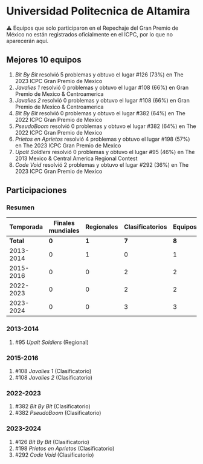 ---
---

# Universidad Politecnica de Altamira

:warning: Equipos que solo participaron en el Repechaje del Gran Premio de México no están registrados oficialmente en el ICPC, por lo que no aparecerán aquí.

## Mejores 10 equipos

1. _Bit By Bit_ resolvió 5 problemas y obtuvo el lugar #126 (73%) en The 2023 ICPC Gran Premio de Mexico
1. _Javalies 1_ resolvió 0 problemas y obtuvo el lugar #108 (66%) en Gran Premio de Mexico & Centroamerica
1. _Javalies 2_ resolvió 0 problemas y obtuvo el lugar #108 (66%) en Gran Premio de Mexico & Centroamerica
1. _Bit By Bit_ resolvió 0 problemas y obtuvo el lugar #382 (64%) en The 2022 ICPC Gran Premio de Mexico
1. _PseudoBoom_ resolvió 0 problemas y obtuvo el lugar #382 (64%) en The 2022 ICPC Gran Premio de Mexico
1. _Prietos en Aprietos_ resolvió 4 problemas y obtuvo el lugar #198 (57%) en The 2023 ICPC Gran Premio de Mexico
1. _Upalt Soldiers_ resolvió 0 problemas y obtuvo el lugar #95 (46%) en The 2013 Mexico & Central America Regional Contest
1. _Code Void_ resolvió 2 problemas y obtuvo el lugar #292 (36%) en The 2023 ICPC Gran Premio de Mexico

## Participaciones

### Resumen

| Temporada | Finales mundiales | Regionales | Clasificatorios | Equipos |
| --- | --- | --- | --- | --- |
| **Total** | **0** | **1** | **7** | **8** |
| 2013-2014 | 0 | 1 | 0 | 1 |
| 2015-2016 | 0 | 0 | 2 | 2 |
| 2022-2023 | 0 | 0 | 2 | 2 |
| 2023-2024 | 0 | 0 | 3 | 3 |

### 2013-2014

1. #95 _Upalt Soldiers_ (Regional)

### 2015-2016

1. #108 _Javalies 1_ (Clasificatorio)
1. #108 _Javalies 2_ (Clasificatorio)

### 2022-2023

1. #382 _Bit By Bit_ (Clasificatorio)
1. #382 _PseudoBoom_ (Clasificatorio)

### 2023-2024

1. #126 _Bit By Bit_ (Clasificatorio)
1. #198 _Prietos en Aprietos_ (Clasificatorio)
1. #292 _Code Void_ (Clasificatorio)




